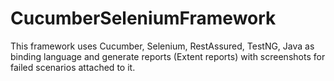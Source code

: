 # CucumberSeleniumFramework
This framework uses Cucumber, Selenium, RestAssured, TestNG, Java as binding language and generate reports (Extent reports) with screenshots for failed scenarios attached to it.
